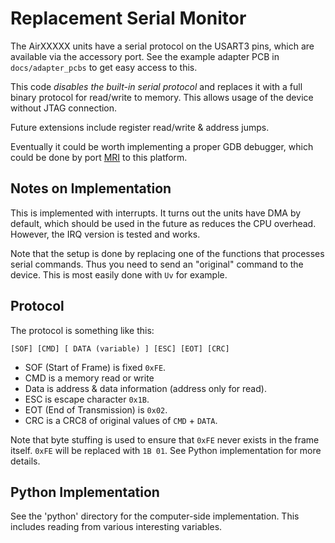 # Replacement Serial Monitor

The AirXXXXX units have a serial protocol on the USART3 pins, which are available via the accessory port. See the example adapter PCB in `docs/adapter_pcbs` to get easy access to this.

This code *disables the built-in serial protocol* and replaces it with a full binary protocol for read/write to memory. This allows usage of the device without JTAG connection.

Future extensions include register read/write & address jumps.

Eventually it could be worth implementing a proper GDB debugger, which could be done by port [MRI](https://github.com/adamgreen/mri) to this platform.

## Notes on Implementation

This is implemented with interrupts. It turns out the units have DMA by default, which should be used in the future as reduces the CPU overhead. However, the IRQ version is tested and works.

Note that the setup is done by replacing one of the functions that processes serial commands. Thus you need to send an "original" command to the device. This is most easily done with `Uv` for example.

## Protocol

The protocol is something like this:

	[SOF] [CMD] [ DATA (variable) ] [ESC] [EOT] [CRC]

* SOF (Start of Frame) is fixed `0xFE`.
* CMD is a memory read or write
* Data is address & data information (address only for read).
* ESC is escape character `0x1B`.
* EOT (End of Transmission) is `0x02`.
* CRC is a CRC8 of original values of `CMD` + `DATA`.

Note that byte stuffing is used to ensure that `0xFE` never exists in the frame itself. `0xFE` will be replaced with `1B 01`. See Python implementation for more details.

## Python Implementation

See the 'python' directory for the computer-side implementation. This includes reading from various interesting variables.